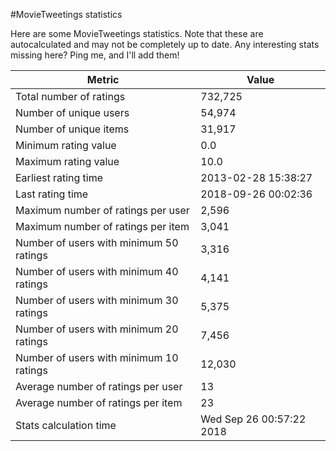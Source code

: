 #MovieTweetings statistics

Here are some MovieTweetings statistics. Note that these are autocalculated and may not be completely up to date. Any interesting stats missing here? Ping me, and I'll add them!

Metric | Value
--- | ---
Total number of ratings                 | 732,725
Number of unique users                  | 54,974
Number of unique items                  | 31,917
Minimum rating value                    | 0.0
Maximum rating value                    | 10.0
Earliest rating time                    | 2013-02-28 15:38:27
Last rating time                        | 2018-09-26 00:02:36
Maximum number of ratings per user      | 2,596
Maximum number of ratings per item      | 3,041
Number of users with minimum 50 ratings | 3,316
Number of users with minimum 40 ratings | 4,141
Number of users with minimum 30 ratings | 5,375
Number of users with minimum 20 ratings | 7,456
Number of users with minimum 10 ratings | 12,030
Average number of ratings per user      | 13
Average number of ratings per item      | 23
Stats calculation time                  | Wed Sep 26 00:57:22 2018

